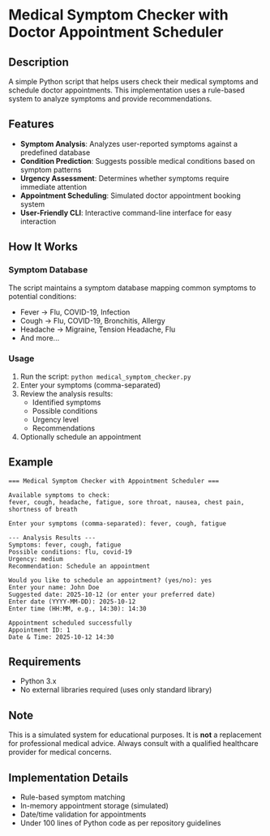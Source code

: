 # Medical Symptom Checker with Doctor Appointment Scheduler

## Description
A simple Python script that helps users check their medical symptoms and schedule doctor appointments. This implementation uses a rule-based system to analyze symptoms and provide recommendations.

## Features
- **Symptom Analysis**: Analyzes user-reported symptoms against a predefined database
- **Condition Prediction**: Suggests possible medical conditions based on symptom patterns
- **Urgency Assessment**: Determines whether symptoms require immediate attention
- **Appointment Scheduling**: Simulated doctor appointment booking system
- **User-Friendly CLI**: Interactive command-line interface for easy interaction

## How It Works

### Symptom Database
The script maintains a symptom database mapping common symptoms to potential conditions:
- Fever → Flu, COVID-19, Infection
- Cough → Flu, COVID-19, Bronchitis, Allergy
- Headache → Migraine, Tension Headache, Flu
- And more...

### Usage
1. Run the script: `python medical_symptom_checker.py`
2. Enter your symptoms (comma-separated)
3. Review the analysis results:
   - Identified symptoms
   - Possible conditions
   - Urgency level
   - Recommendations
4. Optionally schedule an appointment

## Example

```
=== Medical Symptom Checker with Appointment Scheduler ===

Available symptoms to check:
fever, cough, headache, fatigue, sore throat, nausea, chest pain, shortness of breath

Enter your symptoms (comma-separated): fever, cough, fatigue

--- Analysis Results ---
Symptoms: fever, cough, fatigue
Possible conditions: flu, covid-19
Urgency: medium
Recommendation: Schedule an appointment

Would you like to schedule an appointment? (yes/no): yes
Enter your name: John Doe
Suggested date: 2025-10-12 (or enter your preferred date)
Enter date (YYYY-MM-DD): 2025-10-12
Enter time (HH:MM, e.g., 14:30): 14:30

Appointment scheduled successfully
Appointment ID: 1
Date & Time: 2025-10-12 14:30
```

## Requirements
- Python 3.x
- No external libraries required (uses only standard library)

## Note
This is a simulated system for educational purposes. It is **not** a replacement for professional medical advice. Always consult with a qualified healthcare provider for medical concerns.

## Implementation Details
- Rule-based symptom matching
- In-memory appointment storage (simulated)
- Date/time validation for appointments
- Under 100 lines of Python code as per repository guidelines
